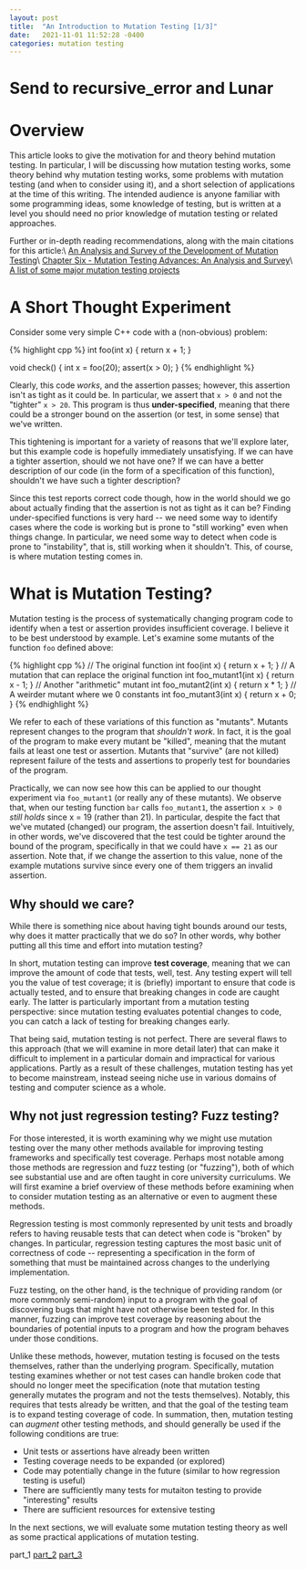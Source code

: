 ```yaml
---
layout: post
title:  "An Introduction to Mutation Testing [1/3]"
date:   2021-11-01 11:52:28 -0400
categories: mutation testing
---
```


# Send to recursive_error and Lunar

# Overview

This article looks to give the motivation for and theory behind mutation testing.  In particular, I will be discussing how mutation testing works, some theory behind why mutation testing works, some problems with mutation testing (and when to consider using it), and a short selection of applications at the time of this writing.  The intended audience is anyone familiar with some programming ideas, some knowledge of testing, but is written at a level you should need no prior knowledge of mutation testing or related approaches.

Further or in-depth reading recommendations, along with the main citations for this article:\\
[An Analysis and Survey of the Development of Mutation Testing](https://ieeexplore.ieee.org/document/5487526)\\
[Chapter Six - Mutation Testing Advances: An Analysis and Survey](https://www.sciencedirect.com/science/article/abs/pii/S0065245818300305)\\
[A list of some major mutation testing projects](https://awesomeopensource.com/projects/mutation-testing)

# A Short Thought Experiment

Consider some very simple C++ code with a (non-obvious) problem:

{% highlight cpp %}
int foo(int x) {
  return x + 1;
}

void check() {
  int x = foo(20);
  assert(x > 0);
}
{% endhighlight %}

Clearly, this code _works_, and the assertion passes; however, this assertion isn't as tight as it could be.  In particular, we assert that `x > 0` and not the "tighter" `x > 20`.  This program is thus **under-specified**, meaning that there could be a stronger bound on the assertion (or test, in some sense) that we've written.

This tightening is important for a variety of reasons that we'll explore later, but this example code is hopefully immediately unsatisfying.  If we can have a tighter assertion, should we not have one?  If we can have a better description of our code (in the form of a specification of this function), shouldn't we have such a tighter description?

Since this test reports correct code though, how in the world should we go about actually finding that the assertion is not as tight as it can be?  Finding under-specified functions is very hard -- we need some way to identify cases where the code is working but is prone to "still working" even when things change.  In particular, we need some way to detect when code is prone to "instability", that is, still working when it shouldn't.  This, of course, is where mutation testing comes in.

# What is Mutation Testing?

Mutation testing is the process of systematically changing program code to identify when a test or assertion provides insufficient coverage.  I believe it to be best understood by example.  Let's examine some mutants of the function `foo` defined above:

{% highlight cpp %}
// The original function
int foo(int x) {
  return x + 1;
}
// A mutation that can replace the original function
int foo_mutant1(int x) {
  return x - 1;
}
// Another "arithmetic" mutant
int foo_mutant2(int x) {
  return x * 1;
}
// A weirder mutant where we 0 constants
int foo_mutant3(int x) {
  return x + 0;
}
{% endhighlight %}

We refer to each of these variations of this function as "mutants".  Mutants represent changes to the program that _shouldn't work_.  In fact, it is the goal of the program to make every mutant be "killed", meaning that the mutant fails at least one test or assertion.  Mutants that "survive" (are not killed) represent failure of the tests and assertions to properly test for boundaries of the program.

Practically, we can now see how this can be applied to our thought experiment via `foo_mutant1` (or really any of these mutants).  We observe that, when our testing function `bar` calls `foo_mutant1`, the assertion `x > 0` _still holds_ since x = 19 (rather than 21).  In particular, despite the fact that we've mutated (changed) our program, the assertion doesn't fail.  Intuitively, in other words, we've discovered that the test could be tighter around the bound of the program, specifically in that we could have `x == 21` as our assertion.  Note that, if we change the assertion to this value, none of the example mutations survive since every one of them triggers an invalid assertion.

## Why should we care?

While there is something nice about having tight bounds around our tests, why does it matter practically that we do so?  In other words, why bother putting all this time and effort into mutation testing?

In short, mutation testing can improve **test coverage**, meaning that we can improve the amount of code that tests, well, test.  Any testing expert will tell you the value of test coverage; it is (briefly) important to ensure that code is actually tested, and to ensure that breaking changes in code are caught early.  The latter is particularly important from a mutation testing perspective: since mutation testing evaluates potential changes to code, you can catch a lack of testing for breaking changes early.

That being said, mutation testing is not perfect.  There are several flaws to this approach (that we will examine in more detail later) that can make it difficult to implement in a particular domain and impractical for various applications.  Partly as a result of these challenges, mutation testing has yet to become mainstream, instead seeing niche use in various domains of testing and computer science as a whole.

## Why not just regression testing?  Fuzz testing?

For those interested, it is worth examining why we might use mutation testing over the many other methods available for improving testing frameworks and specifically test coverage.  Perhaps most notable among those methods are regression and fuzz testing (or "fuzzing"), both of which see substantial use and are often taught in core university curriculums.  We will first examine a brief overview of these methods before examining when to consider mutation testing as an alternative or even to augment these methods.

Regression testing is most commonly represented by unit tests and broadly refers to having reusable tests that can detect when code is "broken" by changes.  In particular, regression testing captures the most basic unit of correctness of code -- representing a specification in the form of something that must be maintained across changes to the underlying implementation.

Fuzz testing, on the other hand, is the technique of providing random (or more commonly semi-random) input to a program with the goal of discovering bugs that might have not otherwise been tested for.  In this manner, fuzzing can improve test coverage by reasoning about the boundaries of potential inputs to a program and how the program behaves under those conditions.

Unlike these methods, however, mutation testing is focused on the tests themselves, rather than the underlying program.  Specifically, mutation testing examines whether or not test cases can handle broken code that should no longer meet the specification (note that mutation testing generally mutates the program and not the tests themselves).  Notably, this requires that tests already be written, and that the goal of the testing team is to expand testing coverage of code.  In summation, then, mutation testing can _augment_ other testing methods, and should generally be used if the following conditions are true:

* Unit tests or assertions have already been written
* Testing coverage needs to be expanded (or explored)
* Code may potentially change in the future (similar to how regression testing is useful)
* There are sufficiently many tests for mutaiton testing to provide "interesting" results
* There are sufficient resources for extensive testing

In the next sections, we will evaluate some mutation testing theory as well as some practical applications of mutation testing.

part_1 [part_2](http://127.0.0.1:4000/~dgeisler/mutation/testing/2021/11/07/mutation-testing2.html) [part_3](http://127.0.0.1:4000/~dgeisler/mutation/testing/2021/11/08/mutation-testing3.html)